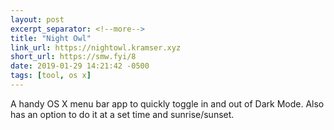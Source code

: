 ```yaml
---
layout: post
excerpt_separator: <!--more-->
title: "Night Owl"
link_url: https://nightowl.kramser.xyz
short_url: https://smw.fyi/8
date: 2019-01-29 14:21:42 -0500
tags: [tool, os x]
---
```

A handy OS X menu bar app to quickly toggle in and out of Dark Mode. Also has an option to do it at a set time and sunrise/sunset.


